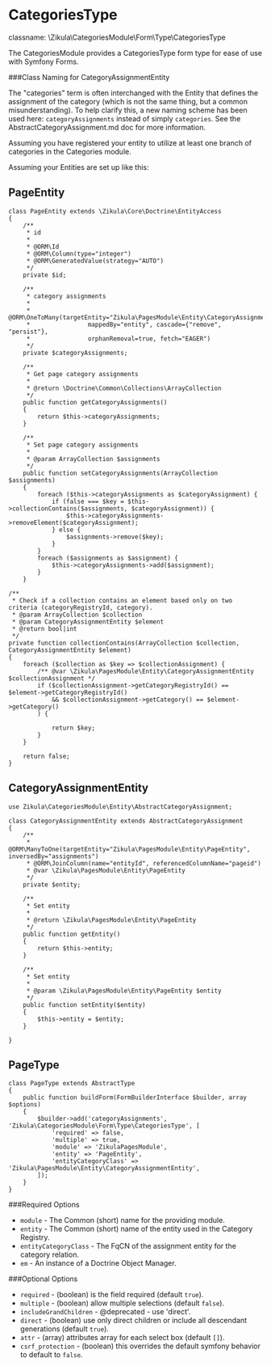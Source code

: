 CategoriesType
==============

classname: \Zikula\CategoriesModule\Form\Type\CategoriesType

The CategoriesModule provides a CategoriesType form type for ease of use with Symfony Forms.

###Class Naming for CategoryAssignmentEntity

The "categories" term is often interchanged with the Entity that defines the assignment of the category (which is not 
the same thing, but a common misunderstanding). To help clarify this, a new naming scheme has been used here:
`categoryAssignments` instead of simply `categories`. See the AbstractCategoryAssignment.md doc for more information.

Assuming you have registered your entity to utilize at least one branch of categories in the Categories module.

Assuming your Entities are set up like this:

PageEntity
----------

    class PageEntity extends \Zikula\Core\Doctrine\EntityAccess
    {
        /**
         * id
         *
         * @ORM\Id
         * @ORM\Column(type="integer")
         * @ORM\GeneratedValue(strategy="AUTO")
         */
        private $id;

        /**
         * category assignments
         *
         * @ORM\OneToMany(targetEntity="Zikula\PagesModule\Entity\CategoryAssignmentEntity",
         *                mappedBy="entity", cascade={"remove", "persist"},
         *                orphanRemoval=true, fetch="EAGER")
         */
        private $categoryAssignments;
    
        /**
         * Get page category assignments
         *
         * @return \Doctrine\Common\Collections\ArrayCollection
         */
        public function getCategoryAssignments()
        {
            return $this->categoryAssignments;
        }
    
        /**
         * Set page category assignments
         *
         * @param ArrayCollection $assignments
         */
        public function setCategoryAssignments(ArrayCollection $assignments)
        {
            foreach ($this->categoryAssignments as $categoryAssignment) {
                if (false === $key = $this->collectionContains($assignments, $categoryAssignment)) {
                    $this->categoryAssignments->removeElement($categoryAssignment);
                } else {
                    $assignments->remove($key);
                }
            }
            foreach ($assignments as $assignment) {
                $this->categoryAssignments->add($assignment);
            }
        }

    /**
     * Check if a collection contains an element based only on two criteria (categoryRegistryId, category).
     * @param ArrayCollection $collection
     * @param CategoryAssignmentEntity $element
     * @return bool|int
     */
    private function collectionContains(ArrayCollection $collection, CategoryAssignmentEntity $element)
    {
        foreach ($collection as $key => $collectionAssignment) {
            /** @var \Zikula\PagesModule\Entity\CategoryAssignmentEntity $collectionAssignment */
            if ($collectionAssignment->getCategoryRegistryId() == $element->getCategoryRegistryId()
                && $collectionAssignment->getCategory() == $element->getCategory()
            ) {

                return $key;
            }
        }

        return false;
    }


CategoryAssignmentEntity
------------------------

    use Zikula\CategoriesModule\Entity\AbstractCategoryAssignment;

    class CategoryAssignmentEntity extends AbstractCategoryAssignment
    {
        /**
         * @ORM\ManyToOne(targetEntity="Zikula\PagesModule\Entity\PageEntity", inversedBy="assignments")
         * @ORM\JoinColumn(name="entityId", referencedColumnName="pageid")
         * @var \Zikula\PagesModule\Entity\PageEntity
         */
        private $entity;
    
        /**
         * Set entity
         *
         * @return \Zikula\PagesModule\Entity\PageEntity
         */
        public function getEntity()
        {
            return $this->entity;
        }
    
        /**
         * Set entity
         *
         * @param \Zikula\PagesModule\Entity\PageEntity $entity
         */
        public function setEntity($entity)
        {
            $this->entity = $entity;
        }
    
    }

PageType
--------

    class PageType extends AbstractType
    {
        public function buildForm(FormBuilderInterface $builder, array $options)
        {
            $builder->add('categoryAssignments', 'Zikula\CategoriesModule\Form\Type\CategoriesType', [
                'required' => false,
                'multiple' => true,
                'module' => 'ZikulaPagesModule',
                'entity' => 'PageEntity',
                'entityCategoryClass' => 'Zikula\PagesModule\Entity\CategoryAssignmentEntity',
            ]);
        }
    }

###Required Options

 - `module` - The Common (short) name for the providing module.
 - `entity` - The Common (short) name of the entity used in the Category Registry.
 - `entityCategoryClass` - The FqCN of the assignment entity for the category relation.
 - `em` - An instance of a Doctrine Object Manager.

###Optional Options

 - `required` - (boolean) is the field required (default `true`).
 - `multiple` - (boolean) allow multiple selections (default `false`).
 - `includeGrandChildren` - @deprecated - use 'direct'.
 - `direct` - (boolean) use only direct children or include all descendant generations (default `true`).
 - `attr` - (array) attributes array for each select box (default `[]`).
 - `csrf_protection` - (boolean) this overrides the default symfony behavior to default to `false`.
